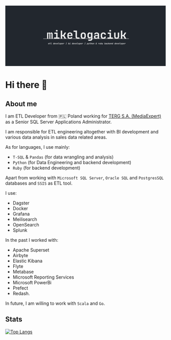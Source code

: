 <!--![mikelogaciuk](./img/homescreen.png)-->

<p align="center">
  <a href="https://github.com/mikelogaciuk">
    <img width="1000" src="https://github.com/mikelogaciuk/mikelogaciuk/raw/main/img/homescreen_n.png" alt="logo" />
  </a>
</p>

# Hi there 👋

## About me

I am ETL Developer from :poland: Poland working for [TERG S.A. (MediaExpert)](https://mediaexpert.pl) as a Senior SQL Server Applications Administrator.

I am responsible for ETL engineering altogether with BI development and various data analysis in sales data related areas.

As for languages, I use mainly:

- `T-SQL` & `Pandas` (for data wrangling and analysis)
- `Python` (for Data Engineering and backend development)
- `Ruby` (for backend development)

Apart from working with `Microsoft SQL Server`, `Oracle SQL` and `PostgresSQL` databases and `SSIS` as ETL tool.

I use:

- Dagster
- Docker
- Grafana
- Meilisearch
- OpenSearch
- Splunk

In the past I worked with:

- Apache Superset
- Airbyte
- Elastic Kibana
- Flyte
- Metabase
- Microsoft Reporting Services
- Microsoft PowerBi
- Prefect
- Redash.

In future, I am willing to work with `Scala` and `Go`.

## Stats

[![Top Langs](https://github-readme-stats.vercel.app/api/top-langs/?username=mikelogaciuk&layout=compact)](https://github.com/anuraghazra/github-readme-stats)
